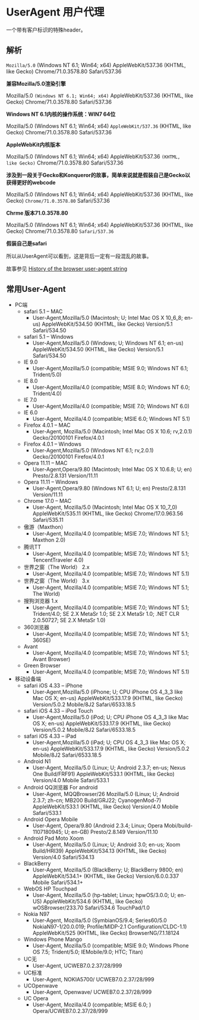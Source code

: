 # UserAgent 用户代理

一个带有客户标识的特殊header。

## 解析

``Mozilla/5.0`` (Windows NT 6.1; Win64; x64) AppleWebKit/537.36 (KHTML, like Gecko) Chrome/71.0.3578.80 Safari/537.36

**兼容Mozilla/5.0渲染引擎**

Mozilla/5.0 ``(Windows NT 6.1; Win64; x64)`` AppleWebKit/537.36 (KHTML, like Gecko) Chrome/71.0.3578.80 Safari/537.36

**Windows NT 6.1内核的操作系统：WIN7 64位**

Mozilla/5.0 (Windows NT 6.1; Win64; x64) ``AppleWebKit/537.36`` (KHTML, like Gecko) Chrome/71.0.3578.80 Safari/537.36

**AppleWebKit内核版本**

Mozilla/5.0 (Windows NT 6.1; Win64; x64) AppleWebKit/537.36 ``(KHTML, like Gecko)`` Chrome/71.0.3578.80 Safari/537.36

**涉及到一段关于Gecko和Konqueror的故事，简单来说就是假装自己是Gecko以获得更好的webcode**

Mozilla/5.0 (Windows NT 6.1; Win64; x64) AppleWebKit/537.36 (KHTML, like Gecko) ``Chrome/71.0.3578.80`` Safari/537.36

**Chrme 版本71.0.3578.80**

Mozilla/5.0 (Windows NT 6.1; Win64; x64) AppleWebKit/537.36 (KHTML, like Gecko) Chrome/71.0.3578.80 ``Safari/537.36``

**假装自己是safari**

所以从UserAgent可以看到，这是背后一定有一段混乱的故事。

故事参见 [History of the browser user-agent string](https://webaim.org/blog/user-agent-string-history/) 

## 常用User-Agent

* PC端
    * safari 5.1 – MAC
        * User-Agent,Mozilla/5.0 (Macintosh; U; Intel Mac OS X 10_6_8; en-us) AppleWebKit/534.50 (KHTML, like Gecko) Version/5.1 Safari/534.50
    * safari 5.1 – Windows
        * User-Agent,Mozilla/5.0 (Windows; U; Windows NT 6.1; en-us) AppleWebKit/534.50 (KHTML, like Gecko) Version/5.1 Safari/534.50 
  * IE 9.0
    * User-Agent,Mozilla/5.0 (compatible; MSIE 9.0; Windows NT 6.1; Trident/5.0)
  * IE 8.0
    * User-Agent,Mozilla/4.0 (compatible; MSIE 8.0; Windows NT 6.0; Trident/4.0)
  * IE 7.0
    * User-Agent,Mozilla/4.0 (compatible; MSIE 7.0; Windows NT 6.0)
  * IE 6.0
    * User-Agent, Mozilla/4.0 (compatible; MSIE 6.0; Windows NT 5.1)
  * Firefox 4.0.1 – MAC
    * User-Agent, Mozilla/5.0 (Macintosh; Intel Mac OS X 10.6; rv,2.0.1) Gecko/20100101 Firefox/4.0.1
  * Firefox 4.0.1 – Windows
    * User-Agent,Mozilla/5.0 (Windows NT 6.1; rv,2.0.1) Gecko/20100101 Firefox/4.0.1
  * Opera 11.11 – MAC
    * User-Agent,Opera/9.80 (Macintosh; Intel Mac OS X 10.6.8; U; en) Presto/2.8.131 Version/11.11
  * Opera 11.11 – Windows
    * User-Agent,Opera/9.80 (Windows NT 6.1; U; en) Presto/2.8.131 Version/11.11
  * Chrome 17.0 – MAC
    * User-Agent, Mozilla/5.0 (Macintosh; Intel Mac OS X 10_7_0) AppleWebKit/535.11 (KHTML, like Gecko) Chrome/17.0.963.56 Safari/535.11
  * 傲游（Maxthon）
    * User-Agent, Mozilla/4.0 (compatible; MSIE 7.0; Windows NT 5.1; Maxthon 2.0)
  * 腾讯TT
    * User-Agent, Mozilla/4.0 (compatible; MSIE 7.0; Windows NT 5.1; TencentTraveler 4.0)
  * 世界之窗（The World） 2.x
    * User-Agent, Mozilla/4.0 (compatible; MSIE 7.0; Windows NT 5.1)
  * 世界之窗（The World） 3.x
    * User-Agent, Mozilla/4.0 (compatible; MSIE 7.0; Windows NT 5.1; The World)
  * 搜狗浏览器 1.x
    * User-Agent, Mozilla/4.0 (compatible; MSIE 7.0; Windows NT 5.1; Trident/4.0; SE 2.X MetaSr 1.0; SE 2.X MetaSr 1.0; .NET CLR 2.0.50727; SE 2.X MetaSr 1.0)
  * 360浏览器
    * User-Agent, Mozilla/4.0 (compatible; MSIE 7.0; Windows NT 5.1; 360SE)
  * Avant
    * User-Agent, Mozilla/4.0 (compatible; MSIE 7.0; Windows NT 5.1; Avant Browser)
  * Green Browser
    * User-Agent, Mozilla/4.0 (compatible; MSIE 7.0; Windows NT 5.1)
* 移动设备端
  * safari iOS 4.33 – iPhone
    * User-Agent,Mozilla/5.0 (iPhone; U; CPU iPhone OS 4_3_3 like Mac OS X; en-us) AppleWebKit/533.17.9 (KHTML, like Gecko) Version/5.0.2 Mobile/8J2 Safari/6533.18.5
  * safari iOS 4.33 – iPod Touch
    * User-Agent,Mozilla/5.0 (iPod; U; CPU iPhone OS 4_3_3 like Mac OS X; en-us) AppleWebKit/533.17.9 (KHTML, like Gecko) Version/5.0.2 Mobile/8J2 Safari/6533.18.5
  * safari iOS 4.33 – iPad
    * User-Agent,Mozilla/5.0 (iPad; U; CPU OS 4_3_3 like Mac OS X; en-us) AppleWebKit/533.17.9 (KHTML, like Gecko) Version/5.0.2 Mobile/8J2 Safari/6533.18.5
  * Android N1
    * User-Agent, Mozilla/5.0 (Linux; U; Android 2.3.7; en-us; Nexus One Build/FRF91) AppleWebKit/533.1 (KHTML, like Gecko) Version/4.0 Mobile Safari/533.1
  * Android QQ浏览器 For android
    * User-Agent, MQQBrowser/26 Mozilla/5.0 (Linux; U; Android 2.3.7; zh-cn; MB200 Build/GRJ22; CyanogenMod-7) AppleWebKit/533.1 (KHTML, like Gecko) Version/4.0 Mobile Safari/533.1
  * Android Opera Mobile
    * User-Agent, Opera/9.80 (Android 2.3.4; Linux; Opera Mobi/build-1107180945; U; en-GB) Presto/2.8.149 Version/11.10
  * Android Pad Moto Xoom
    * User-Agent, Mozilla/5.0 (Linux; U; Android 3.0; en-us; Xoom Build/HRI39) AppleWebKit/534.13 (KHTML, like Gecko) Version/4.0 Safari/534.13
  * BlackBerry
    * User-Agent, Mozilla/5.0 (BlackBerry; U; BlackBerry 9800; en) AppleWebKit/534.1+ (KHTML, like Gecko) Version/6.0.0.337 Mobile Safari/534.1+
  * WebOS HP Touchpad
    * User-Agent, Mozilla/5.0 (hp-tablet; Linux; hpwOS/3.0.0; U; en-US) AppleWebKit/534.6 (KHTML, like Gecko) wOSBrowser/233.70 Safari/534.6 TouchPad/1.0
  * Nokia N97
    * User-Agent, Mozilla/5.0 (SymbianOS/9.4; Series60/5.0 NokiaN97-1/20.0.019; Profile/MIDP-2.1 Configuration/CLDC-1.1) AppleWebKit/525 (KHTML, like Gecko) BrowserNG/7.1.18124
  * Windows Phone Mango
    * User-Agent, Mozilla/5.0 (compatible; MSIE 9.0; Windows Phone OS 7.5; Trident/5.0; IEMobile/9.0; HTC; Titan)
  * UC无
    * User-Agent, UCWEB7.0.2.37/28/999
  * UC标准
    * User-Agent, NOKIA5700/ UCWEB7.0.2.37/28/999
  * UCOpenwave
    * User-Agent, Openwave/ UCWEB7.0.2.37/28/999
  * UC Opera
    * User-Agent, Mozilla/4.0 (compatible; MSIE 6.0; ) Opera/UCWEB7.0.2.37/28/999

